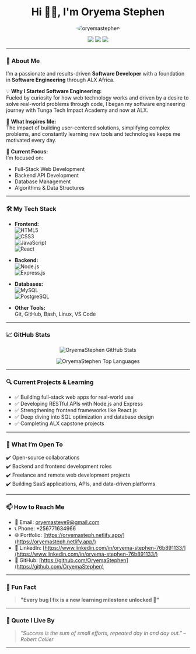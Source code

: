 <h1 align="center">Hi 👋🏾, I'm Oryema Stephen</h1>

<p align="center">
  <img src="https://oryemasteph.netlify.app/assets/oryema-CktErTD0.jpg" alt="oryemastephen" style="border-radius: 50%;" />
</p>

<p align="center">
  <a href="mailto:oryemasteve9@gmail.com"><img src="https://img.shields.io/badge/Email-D14836?style=for-the-badge&logo=gmail&logoColor=white"/></a>
  <a href="https://www.linkedin.com/in/oryema-stephen-76b891133/" target="_blank"><img src="https://img.shields.io/badge/LinkedIn-0A66C2?style=for-the-badge&logo=linkedin&logoColor=white"/></a>
  <a href="https://oryemasteph.netlify.app/" target="_blank"><img src="https://img.shields.io/badge/Portfolio-12100E?style=for-the-badge&logo=githubpages&logoColor=white"/></a>
</p>

---

### 🚀 About Me  

I’m a passionate and results-driven **Software Developer** with a foundation in **Software Engineering** through ALX Africa.  

💡 **Why I Started Software Engineering:**  
Fueled by curiosity for how web technology works and driven by a desire to solve real-world problems through code, I began my software engineering journey with Tunga Tech Impact Academy and now at ALX.  

🌟 **What Inspires Me:**  
The impact of building user-centered solutions, simplifying complex problems, and constantly learning new tools and technologies keeps me motivated every day.  

🌱 **Current Focus:**  
I’m focused on:  
- Full-Stack Web Development  
- Backend API Development  
- Database Management  
- Algorithms & Data Structures  

---

### 🛠️ My Tech Stack  

- **Frontend:**  
  ![HTML5](https://img.shields.io/badge/HTML5-E34F26?style=flat-square&logo=html5&logoColor=white)  
  ![CSS3](https://img.shields.io/badge/CSS3-1572B6?style=flat-square&logo=css3&logoColor=white)  
  ![JavaScript](https://img.shields.io/badge/JavaScript-F7DF1E?style=flat-square&logo=javascript&logoColor=black)  
  ![React](https://img.shields.io/badge/React-20232A?style=flat-square&logo=react&logoColor=61DAFB) 

- **Backend:**  
  ![Node.js](https://img.shields.io/badge/Node.js-339933?style=flat-square&logo=nodedotjs&logoColor=white)  
  ![Express.js](https://img.shields.io/badge/Express.js-000000?style=flat-square&logo=express&logoColor=white)  

- **Databases:**  
  ![MySQL](https://img.shields.io/badge/MySQL-4479A1?style=flat-square&logo=mysql&logoColor=white)  
  ![PostgreSQL](https://img.shields.io/badge/PostgreSQL-336791?style=flat-square&logo=postgresql&logoColor=white)  

- **Other Tools:**  
  Git, GitHub, Bash, Linux, VS Code  

---

### 📈 GitHub Stats  

<p align="center">
  <img src="https://github-readme-stats.vercel.app/api?username=OryemaStephen&show_icons=true&theme=radical" alt="OryemaStephen GitHub Stats" />
</p>

<p align="center">
  <img src="https://github-readme-stats.vercel.app/api/top-langs/?username=OryemaStephen&layout=compact&theme=radical" alt="OryemaStephen Top Languages" />
</p>

---

### 🔍 Current Projects & Learning  

- ✅ Building full-stack web apps for real-world use  
- ✅ Developing RESTful APIs with Node.js and Express  
- ✅ Strengthening frontend frameworks like React.js  
- ✅ Deep diving into SQL optimization and database design  
- ✅ Completing ALX capstone projects  

---

### 🚀 What I’m Open To  

✔️ Open-source collaborations  
✔️ Backend and frontend development roles  
✔️ Freelance and remote web development projects  
✔️ Building SaaS applications, APIs, and data-driven platforms  

---

### 📫 How to Reach Me  

- 📧 Email: [oryemasteve9@gmail.com](mailto:oryemasteve9@gmail.com)  
- 📞 Phone: +256771634966  
- 🌐 Portfolio: [https://oryemasteph.netlify.app/](https://oryemasteph.netlify.app/)  
- 💼 LinkedIn: [https://www.linkedin.com/in/oryema-stephen-76b891133/](https://www.linkedin.com/in/oryema-stephen-76b891133/)  
- 🐙 GitHub: [https://github.com/OryemaStephen](https://github.com/OryemaStephen)  

---

### 🌱 Fun Fact  

> **"Every bug I fix is a new learning milestone unlocked 🚀"**

---

### 💬 Quote I Live By  

> *"Success is the sum of small efforts, repeated day in and day out." – Robert Collier*

---
